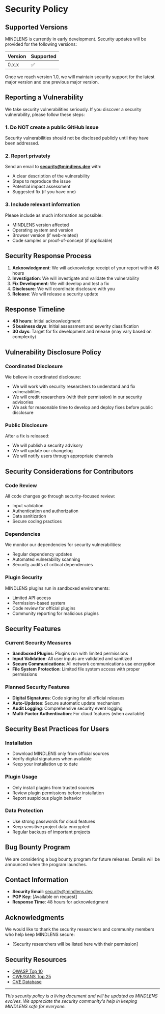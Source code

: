 # Security Policy

## Supported Versions

MINDLENS is currently in early development. Security updates will be provided for the following versions:

| Version | Supported          |
| ------- | ------------------ |
| 0.x.x   | :white_check_mark: |

Once we reach version 1.0, we will maintain security support for the latest major version and one previous major version.

## Reporting a Vulnerability

We take security vulnerabilities seriously. If you discover a security vulnerability, please follow these steps:

### 1. **Do NOT** create a public GitHub issue

Security vulnerabilities should not be disclosed publicly until they have been addressed.

### 2. Report privately

Send an email to **security@mindlens.dev** with:
- A clear description of the vulnerability
- Steps to reproduce the issue
- Potential impact assessment
- Suggested fix (if you have one)

### 3. Include relevant information

Please include as much information as possible:
- MINDLENS version affected
- Operating system and version
- Browser version (if web-related)
- Code samples or proof-of-concept (if applicable)

## Security Response Process

1. **Acknowledgment**: We will acknowledge receipt of your report within 48 hours
2. **Investigation**: We will investigate and validate the vulnerability
3. **Fix Development**: We will develop and test a fix
4. **Disclosure**: We will coordinate disclosure with you
5. **Release**: We will release a security update

## Response Timeline

- **48 hours**: Initial acknowledgment
- **5 business days**: Initial assessment and severity classification
- **30 days**: Target for fix development and release (may vary based on complexity)

## Vulnerability Disclosure Policy

### Coordinated Disclosure

We believe in coordinated disclosure:
- We will work with security researchers to understand and fix vulnerabilities
- We will credit researchers (with their permission) in our security advisories
- We ask for reasonable time to develop and deploy fixes before public disclosure

### Public Disclosure

After a fix is released:
- We will publish a security advisory
- We will update our changelog
- We will notify users through appropriate channels

## Security Considerations for Contributors

### Code Review

All code changes go through security-focused review:
- Input validation
- Authentication and authorization
- Data sanitization
- Secure coding practices

### Dependencies

We monitor our dependencies for security vulnerabilities:
- Regular dependency updates
- Automated vulnerability scanning
- Security audits of critical dependencies

### Plugin Security

MINDLENS plugins run in sandboxed environments:
- Limited API access
- Permission-based system
- Code review for official plugins
- Community reporting for malicious plugins

## Security Features

### Current Security Measures

- **Sandboxed Plugins**: Plugins run with limited permissions
- **Input Validation**: All user inputs are validated and sanitized
- **Secure Communications**: All network communications use encryption
- **File System Protection**: Limited file system access with proper permissions

### Planned Security Features

- **Digital Signatures**: Code signing for all official releases
- **Auto-Updates**: Secure automatic update mechanism
- **Audit Logging**: Comprehensive security event logging
- **Multi-Factor Authentication**: For cloud features (when available)

## Security Best Practices for Users

### Installation
- Download MINDLENS only from official sources
- Verify digital signatures when available
- Keep your installation up to date

### Plugin Usage
- Only install plugins from trusted sources
- Review plugin permissions before installation
- Report suspicious plugin behavior

### Data Protection
- Use strong passwords for cloud features
- Keep sensitive project data encrypted
- Regular backups of important projects

## Bug Bounty Program

We are considering a bug bounty program for future releases. Details will be announced when the program launches.

## Contact Information

- **Security Email**: security@mindlens.dev
- **PGP Key**: [Available on request]
- **Response Time**: 48 hours for acknowledgment

## Acknowledgments

We would like to thank the security researchers and community members who help keep MINDLENS secure:

- [Security researchers will be listed here with their permission]

## Security Resources

- [OWASP Top 10](https://owasp.org/www-project-top-ten/)
- [CWE/SANS Top 25](https://cwe.mitre.org/top25/)
- [CVE Database](https://cve.mitre.org/)

---

*This security policy is a living document and will be updated as MINDLENS evolves. We appreciate the security community's help in keeping MINDLENS safe for everyone.*
